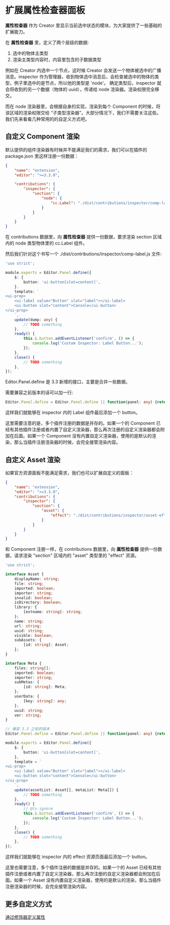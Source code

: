 # 扩展属性检查器面板

**属性检查器** 作为 Creator 里显示当前选中状态的模块，为大家提供了一些基础的扩展能力。

在 **属性检查器** 里，定义了两个层级的数据:

1. 选中的物体主类型
2. 渲染主类型内容时，内容里包含的子数据类型

例如在 Creator 内选中一个节点，这时候 Creator 会发送一个物体被选中的广播消息。inspector 作为管理器，收到物体选中消息后，会检查被选中的物体的类型，例子里选中的是节点，所以他的类型是 'node'。
确定类型后，inspector 就会将收到的另一个数据（物体的 uuid），传递给 node 渲染器。渲染权限完全移交。

而在 node 渲染器里，会根据自身的实现，渲染到每个 Component 的时候，将该区域的渲染权限交给 “子类型渲染器”。大部分情况下，我们不需要关注这些。我们先来看看几种常用的的自定义方式吧。

## 自定义 Component 渲染

默认提供的组件渲染器有时候并不能满足我们的需求，我们可以在插件的 package.json 里这样注册一份数据：

```json
{
    "name": "extension",
    "editor": ">=3.3.0",

    "contributions": {
        "inspector": {
            "section": {
                "node": {
                    "cc.Label": "./dist/contributions/inspector/comp-label.js"
                }
            }
        }
    }
}
```

在 contributions 数据里，向 **属性检查器** 提供一份数据，要求渲染 section 区域内的 node 类型物体里的 cc.Label 组件。

然后我们针对这个书写一个 ./dist/contributions/inspector/comp-label.js 文件:

```typescript
'use strict';

module.exports = Editor.Panel.define({
    $: {
        button: 'ui-button[slot=content]',
    }.
    template: `
<ui-prop>
    <ui-label value="Button" slot="label"></ui-label>
    <ui-button slot="content">Console</ui-button>
</ui-prop>
    `,
    update(dump: any) {
        // TODO something
    },
    ready() {
        this.$.button.addEventListener('confirm', () => {
            console.log('Custom Inspector: Label Button...');
        });
    },
    close() {
        // TODO something
    },
});
```

Editor.Panel.define 是 3.3 新增的接口，主要是合并一些数据。

需要兼容之前版本的话可以加一行:

```typescript
Editor.Panel.define = Editor.Panel.define || function(panel: any) {return panel;}
```

这样我们就能够在 inspector 内的 Label 组件最后添加一个 button。

这里需要注意的是，多个插件注册的数据是并存的。如果一个的 Component 已经有其他插件注册或者内置了自定义渲染器，那么再次注册的自定义渲染器都会附加在后面。如果一个 Component 没有内置自定义渲染器，使用的是默认的渲染，那么当插件注册渲染器的时候，会完全接管渲染内容。

## 自定义 Asset 渲染

如果官方资源面板不能满足需求，我们也可以扩展自定义的面板：

```json
{
    "name": "extension",
    "editor": ">=3.3.0",
    "contributions": {
        "inspector": {
            "section": {
                "asset": {
                    "effect": "./dist/contributions/inspector/asset-effect.js"
                }
            }
        }
    }
}
```

和 Component 注册一样，在 contributions 数据里，向 **属性检查器** 提供一份数据，请求渲染 "section" 区域内的 "asset" 类型里的 "effect" 资源。

```typescript
'use strict';

interface Asset {
    displayName: string;
    file: string;
    imported: boolean;
    importer: string;
    invalid: boolean;
    isDirectory: boolean;
    library: {
        [extname: string]: string;
    };
    name: string;
    url: string;
    uuid: string;
    visible: boolean;
    subAssets: {
        [id: string]: Asset;
    };
}

interface Meta {
    files: string[];
    imported: boolean;
    importer: string;
    subMetas: {
        [id: string]: Meta;
    };
    userData: {
        [key: string]: any;
    };
    uuid: string;
    ver: string;
}

// 兼容 3.3 之前的版本
Editor.Panel.define = Editor.Panel.define || function(panel: any) {return panel;}

module.exports = Editor.Panel.define({
    $: {
        button: 'ui-button[slot=content]',
    },
    template = `
<ui-prop>
    <ui-label value="Button" slot="label"></ui-label>
    <ui-button slot="content">Console</ui-button>
</ui-prop>
    `,
    update(assetList: Asset[], metaList: Meta[]) {
        // TODO something
    },
    ready() {
        // @ts-ignore
        this.$.button.addEventListener('confirm', () => {
            console.log('Custom Inspector: Label Button...');
        });
    },
    close() {
        // TODO something
    },
});
```

这样我们就能够在 inspector 内的 effect 资源页面最后添加一个 button。

这里也需要注意，多个插件注册的数据是并存的。如果一个的 Asset 已经有其他插件注册或者内置了自定义渲染器，那么再次注册的自定义渲染器都会附加在后面。如果一个 Asset 没有内置自定义渲染器，使用的是默认的渲染，那么当插件注册渲染器的时候，会完全接管渲染内容。

## 更多自定义方式

[通过修饰器定义属性](../../scripting/decorator.md)

